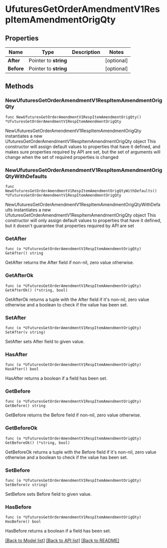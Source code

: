 # UfuturesGetOrderAmendmentV1RespItemAmendmentOrigQty

## Properties

Name | Type | Description | Notes
------------ | ------------- | ------------- | -------------
**After** | Pointer to **string** |  | [optional] 
**Before** | Pointer to **string** |  | [optional] 

## Methods

### NewUfuturesGetOrderAmendmentV1RespItemAmendmentOrigQty

`func NewUfuturesGetOrderAmendmentV1RespItemAmendmentOrigQty() *UfuturesGetOrderAmendmentV1RespItemAmendmentOrigQty`

NewUfuturesGetOrderAmendmentV1RespItemAmendmentOrigQty instantiates a new UfuturesGetOrderAmendmentV1RespItemAmendmentOrigQty object
This constructor will assign default values to properties that have it defined,
and makes sure properties required by API are set, but the set of arguments
will change when the set of required properties is changed

### NewUfuturesGetOrderAmendmentV1RespItemAmendmentOrigQtyWithDefaults

`func NewUfuturesGetOrderAmendmentV1RespItemAmendmentOrigQtyWithDefaults() *UfuturesGetOrderAmendmentV1RespItemAmendmentOrigQty`

NewUfuturesGetOrderAmendmentV1RespItemAmendmentOrigQtyWithDefaults instantiates a new UfuturesGetOrderAmendmentV1RespItemAmendmentOrigQty object
This constructor will only assign default values to properties that have it defined,
but it doesn't guarantee that properties required by API are set

### GetAfter

`func (o *UfuturesGetOrderAmendmentV1RespItemAmendmentOrigQty) GetAfter() string`

GetAfter returns the After field if non-nil, zero value otherwise.

### GetAfterOk

`func (o *UfuturesGetOrderAmendmentV1RespItemAmendmentOrigQty) GetAfterOk() (*string, bool)`

GetAfterOk returns a tuple with the After field if it's non-nil, zero value otherwise
and a boolean to check if the value has been set.

### SetAfter

`func (o *UfuturesGetOrderAmendmentV1RespItemAmendmentOrigQty) SetAfter(v string)`

SetAfter sets After field to given value.

### HasAfter

`func (o *UfuturesGetOrderAmendmentV1RespItemAmendmentOrigQty) HasAfter() bool`

HasAfter returns a boolean if a field has been set.

### GetBefore

`func (o *UfuturesGetOrderAmendmentV1RespItemAmendmentOrigQty) GetBefore() string`

GetBefore returns the Before field if non-nil, zero value otherwise.

### GetBeforeOk

`func (o *UfuturesGetOrderAmendmentV1RespItemAmendmentOrigQty) GetBeforeOk() (*string, bool)`

GetBeforeOk returns a tuple with the Before field if it's non-nil, zero value otherwise
and a boolean to check if the value has been set.

### SetBefore

`func (o *UfuturesGetOrderAmendmentV1RespItemAmendmentOrigQty) SetBefore(v string)`

SetBefore sets Before field to given value.

### HasBefore

`func (o *UfuturesGetOrderAmendmentV1RespItemAmendmentOrigQty) HasBefore() bool`

HasBefore returns a boolean if a field has been set.


[[Back to Model list]](../README.md#documentation-for-models) [[Back to API list]](../README.md#documentation-for-api-endpoints) [[Back to README]](../README.md)


